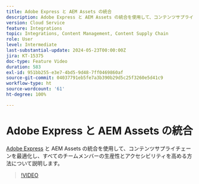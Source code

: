 ```yaml
---
title: Adobe Express と AEM Assets の統合
description: Adobe Express と AEM Assets の統合を使用して、コンテンツサプライチェーンを最適化し、すべてのチームメンバーの生産性とアクセシビリティを高める方法について説明します。
version: Cloud Service
feature: Integrations
topic: Integrations, Content Management, Content Supply Chain
role: User
level: Intermediate
last-substantial-update: 2024-05-23T00:00:00Z
jira: KT-15375
doc-type: Feature Video
duration: 583
exl-id: 951bb255-e3e7-4bd5-9d48-7ff0469860af
source-git-commit: 04037791eb5fe7a3b390b29d5c25f3260e5d41c9
workflow-type: ht
source-wordcount: '61'
ht-degree: 100%

---
```


# Adobe Express と AEM Assets の統合

[Adobe Express](https://www.adobe.com/express/) と AEM Assets の統合を使用して、コンテンツサプライチェーンを最適化し、すべてのチームメンバーの生産性とアクセシビリティを高める方法について説明します。

>[!VIDEO](https://video.tv.adobe.com/v/3425193/?learn=on)
